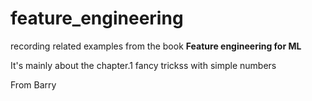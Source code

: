 # feature_engineering
recording related examples from the book **Feature engineering for ML**

It's mainly about the chapter.1 fancy trickss with simple numbers

From Barry
